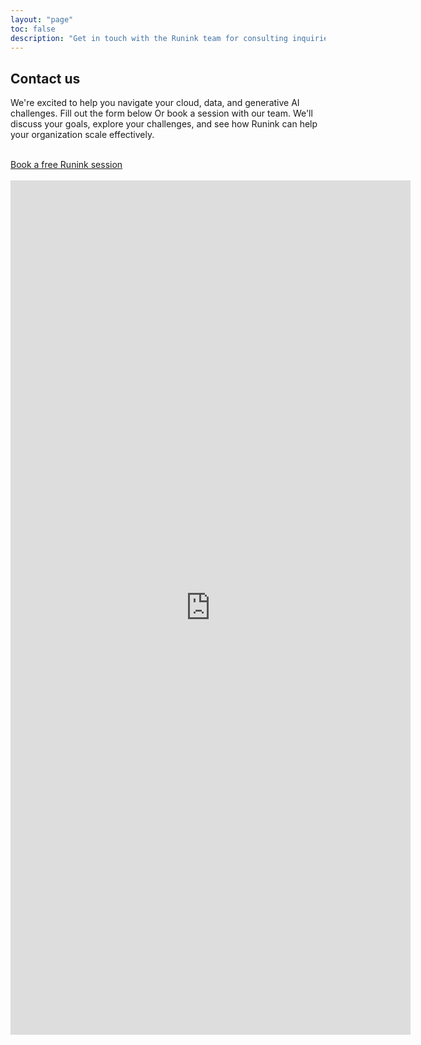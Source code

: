 ```yaml
---
layout: "page"
toc: false
description: "Get in touch with the Runink team for consulting inquiries, partnerships, or general questions."
---
```


## Contact us

We're excited to help you navigate your cloud, data, and generative AI challenges. Fill out the form below Or book a session with our team. We'll discuss your goals, explore your challenges, and see how Runink can help your organization scale effectively.

<br>

<link href="https://assets.calendly.com/assets/external/widget.css" rel="stylesheet">
<script src="https://assets.calendly.com/assets/external/widget.js" type="text/javascript" async></script>
<a href="" onclick="Calendly.initPopupWidget({url: 'https://calendly.com/runink'});return false;">Book a free Runink session</a>

<br>
<br>

<iframe src="https://docs.google.com/forms/d/e/1FAIpQLSfE6RANq4sVOs49LI71f6KZA-7d1Rm_ddb2dqQWgZF1dqfvXA/viewform?embedded=true" width="640" height="1367" frameborder="0" marginheight="0" marginwidth="0">Loading…</iframe>